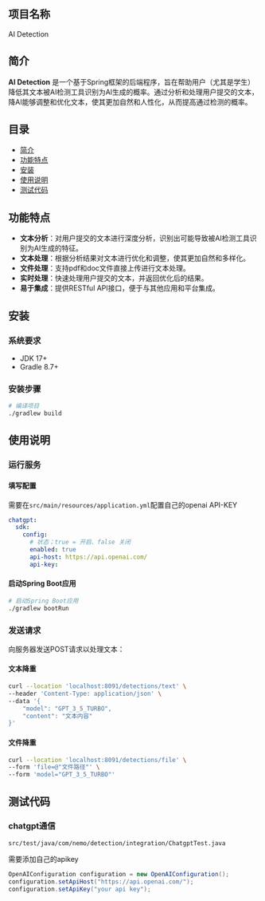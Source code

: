 ## 项目名称

AI Detection

## 简介

**AI Detection**
是一个基于Spring框架的后端程序，旨在帮助用户（尤其是学生）降低其文本被AI检测工具识别为AI生成的概率。通过分析和处理用户提交的文本，降AI能够调整和优化文本，使其更加自然和人性化，从而提高通过检测的概率。

## 目录

- [简介](#简介)
- [功能特点](#功能特点)
- [安装](#安装)
- [使用说明](#使用说明)
- [测试代码](#测试代码)

## 功能特点

- **文本分析**：对用户提交的文本进行深度分析，识别出可能导致被AI检测工具识别为AI生成的特征。
- **文本处理**：根据分析结果对文本进行优化和调整，使其更加自然和多样化。
- **文件处理**：支持pdf和doc文件直接上传进行文本处理。
- **实时处理**：快速处理用户提交的文本，并返回优化后的结果。
- **易于集成**：提供RESTful API接口，便于与其他应用和平台集成。

## 安装

### 系统要求

- JDK 17+
- Gradle 8.7+

### 安装步骤

```bash
# 编译项目
./gradlew build
```

## 使用说明

### 运行服务

#### 填写配置
需要在`src/main/resources/application.yml`配置自己的openai API-KEY
``` yml
chatgpt:
  sdk:
    config:
      # 状态；true = 开启、false 关闭
      enabled: true
      api-host: https://api.openai.com/
      api-key: 
```

#### 启动Spring Boot应用 
```bash
# 启动Spring Boot应用
./gradlew bootRun
```

### 发送请求

向服务器发送POST请求以处理文本：

#### 文本降重

```bash
curl --location 'localhost:8091/detections/text' \
--header 'Content-Type: application/json' \
--data '{
    "model": "GPT_3_5_TURBO",
    "content": "文本内容"
}'
```

#### 文件降重

```bash
curl --location 'localhost:8091/detections/file' \
--form 'file=@"文件路径"' \
--form 'model="GPT_3_5_TURBO"'
```

## 测试代码

### chatgpt通信

`src/test/java/com/nemo/detection/integration/ChatgptTest.java`

需要添加自己的apikey

```java
OpenAIConfiguration configuration = new OpenAIConfiguration();
configuration.setApiHost("https://api.openai.com/");
configuration.setApiKey("your api key");
```

